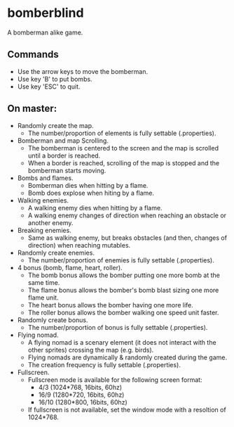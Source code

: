 # bomberblind
A bomberman alike game.

## Commands
- Use the arrow keys to move the bomberman.
- Use key 'B' to put bombs.
- Use key 'ESC' to quit.

## On master:
* Randomly create the map.
  * The number/proportion of elements is fully settable (.properties).
* Bomberman and map Scrolling.
  * The bomberman is centered to the screen and the map is scrolled until a border is reached.
  * When a border is reached, scrolling of the map is stopped and the bomberman starts moving.
* Bombs and flames.
  * Bomberman dies when hitting by a flame.
  * Bomb does explose when hiting by a flame.
* Walking enemies.
  * A walking enemy dies when hitting by a flame.
  * A walking enemy changes of direction when reaching an obstacle or another enemy.
* Breaking enemies.
  * Same as walking enemy, but breaks obstacles (and then, changes of direction) when reaching mutables.
* Randomly create enemies.
  * The number/proportion of enemies is fully settable (.properties).
* 4 bonus (bomb, flame, heart, roller).
  * The bomb bonus allows the bomber putting one more bomb at the same time.
  * The flame bonus allows the bomber's bomb blast sizing one more flame unit.
  * The heart bonus allows the bomber having one more life.
  * The roller bonus allows the bomber walking one speed unit faster.
* Randomly create bonus.
  * The number/proportion of bonus is fully settable (.properties).
* Flying nomad.
  * A flying nomad is a scenary element (it does not interact with the other sprites) crossing the map (e.g. birds).
  * Flying nomads are dynamically & randomly created during the game.
  * The creation frequency is fully settable (.properties).
* Fullscreen.
  * Fullscreen mode is available for the following screen format:
      * 4/3 (1024*768, 16bits, 60hz)
      * 16/9 (1280*720, 16bits, 60hz)
      * 16/10 (1280*800, 16bits, 60hz)
  * If fullscreen is not available, set the window mode with a resoltion of 1024*768.